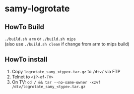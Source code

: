 # samy-logrotate

## HowTo Build ##
```./build.sh arm``` or ```./build.sh mips```  
(also use ```./build.sh clean``` if change from arm to mips build)  

## HowTo install ##
1. Copy ```logrotate_samy_<type>.tar.gz``` to ```/dtv/``` via FTP
2. Telnet to ```<IP-of-TV>```
3. On TV: ```cd / && tar --no-same-owner -xzvf /dtv/logrotate_samy_<type>.tar.gz```

